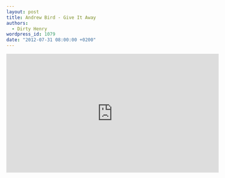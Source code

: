 ```yaml
---
layout: post
title: Andrew Bird - Give It Away
authors:
  - Dirty Henry
wordpress_id: 1079
date: "2012-07-31 08:00:00 +0200"
---
```


<iframe width="560" height="315" src="http://www.youtube.com/embed/p80TKl5WR1I" frameborder="0" allowfullscreen></iframe>

